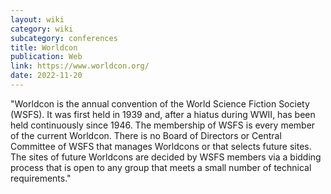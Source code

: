 ```yaml
---
layout: wiki
category: wiki
subcategory: conferences
title: Worldcon
publication: Web
link: https://www.worldcon.org/
date: 2022-11-20
---
```


"Worldcon is the annual convention of the World Science Fiction Society (WSFS). It was first held in 1939 and, after a hiatus during WWII, has been held continuously since 1946. The membership of WSFS is every member of the current Worldcon. There is no Board of Directors or Central Committee of WSFS that manages Worldcons or that selects future sites. The sites of future Worldcons are decided by WSFS members via a bidding process that is open to any group that meets a small number of technical requirements."
